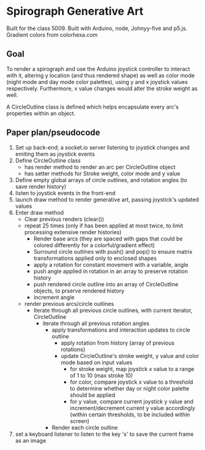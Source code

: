 # Spirograph Generative Art
Built for the class 5009. Built with Arduino, node, Johnyy-five and p5.js.
Gradient colors from colorhexa.com

## Goal
To render a spirograph and use the Arduino joystick controller to interact with it, altering y location (and thus rendered shape) as well as color mode (night mode and day mode color palettes), using y and x joystick values respectively. Furthermore, x value changes would alter the stroke weight as well. 

A CircleOutline class is defined which helps encapsulate every arc's properties within an object. 

## Paper plan/pseudocode
1. Set up back-end; a socket.io server listening to joystick changes and emiting them as joystick events 
2. Define CircleOutline class 
    * has render method to render an arc per CircleOutline object
    * has setter methods for Stroke weight, color mode and y value
3. Define empty global arrays of circle outlines, and rotation angles (to save render history)
4. listen to joystick events in the front-end
5. launch draw method to render generative art, passing joystick's updated values
6. Enter draw method
    * Clear previous renders (clear())
    * repeat 25 times (only if has been applied at most twice, to limit processing extensive render histories)
        * Render base arcs (they are spaced with gaps that could be colored differently for a colorful/gradient effect)
		* Surround circle outlines with push() and pop() to ensure matrix transformations applied only to enclosed shapes
        * apply a rotation for constant movement with a variable, angle
        * push angle applied in rotation in an array to preserve rotation history 
        * push rendered circle outline into an array of CircleOutline objects, to prserve rendered history
        * increment angle 
    * render previous arcs/circle outlines
        * Iterate through all previous circle outlines, with current iterator, CircleOutline
            * iterate through all previous rotation angles
                * apply transformations and interaction updates to circle outline
                    * apply rotation from history (array of previous rotations) 
                    * update CircleOutline's stroke weight, y value and color mode based on input values
                        * for stroke weight, map joystick x value to a range of 1 to 10 (max stroke 10)
                        * for color, compare joystick x value to a threshold to determine whether day or night color palette should be applied 
                        * for y value, compare current joystick y value and increment/decrement current y value accordingly (within certain thresholds, to be included within screen)
                * Render each circle outline 
7. set a keyboard listener to listen to the key 's' to save the current frame as an image